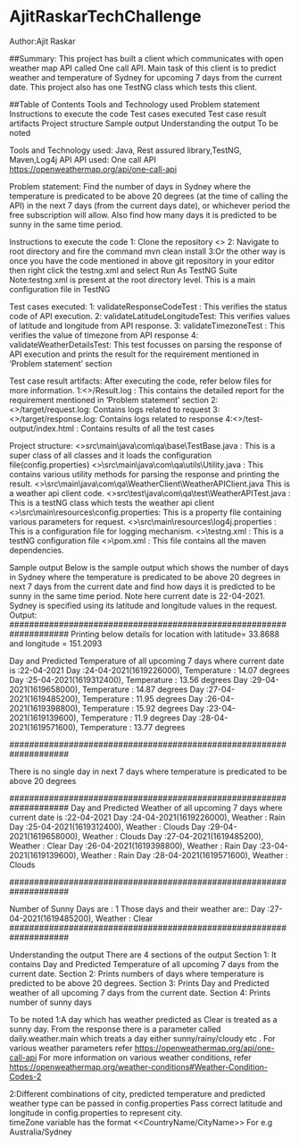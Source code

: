 # AjitRaskarTechChallenge

Author:Ajit Raskar

##Summary: 
This project has built a client which communicates with open weather map API called One call API. Main task of this client is to predict weather and temperature of Sydney for upcoming 7 days from the current date.
This project also has one TestNG class which tests this client.

##Table of Contents
Tools and Technology used
Problem statement
Instructions to execute the code
Test cases executed
Test case result artifacts
Project structure
Sample output
Understanding the output
To be noted

Tools and Technology used:
Java, Rest assured library,TestNG, Maven,Log4j API
API used: One call API  https://openweathermap.org/api/one-call-api

Problem statement:
Find the number of days in Sydney where the temperature is predicated to be above 20 degrees (at the time of calling the API) in the next 7 days (from the current days date), or whichever period the free subscription will allow.
Also find how many days it is predicted to be sunny in the same time period.

Instructions to execute the code
1: Clone the repository <<repo name>>
2: Navigate to root directory and fire the command mvn clean install
3:Or the other way is once you have the code mentioned in above git repository in your editor then right click the testng.xml and select Run As TestNG Suite
Note:testng.xml is present at the root directory level. This is a main configuration file in TestNG

Test cases executed:
1: validateResponseCodeTest : This verifies the status code of API execution.
2: validateLatitudeLongitudeTest: This verifies values of latitude and longitude from API response.
3: validateTimezoneTest :  This verifies the value of timezone from API response
4: validateWeatherDetailsTest: This test focusses on parsing the response of API execution and prints the result for the requirement mentioned in ‘Problem statement’ section

Test case result artifacts:
After executing the code, refer below files for more information.
1:<<Root Dir>>/Result.log : This contains the detailed report for the requirement mentioned in ‘Problem statement’ section
2:<<Root Dir>>/target/request.log: Contains logs related to request
3:<<Root Dir>>/target/response.log: Contains logs related to response
4:<<Root Dir>>/test-output/index.html : Contains results of all the test cases

Project structure:
<<Root Dir>>src\main\java\com\qa\base\TestBase.java : This is a super class of all classes and it loads the configuration file(config.properties)
<<Root Dir>>\src\main\java\com\qa\utils\Utility.java : This contains various utility methods for parsing the response and printing the result.
<<Root Dir>>\src\main\java\com\qa\WeatherClient\WeatherAPIClient.java
This is a weather api client code.
<<Root Dir>>src\test\java\com\qa\test\WeatherAPITest.java : This is a testNG class which tests the weather api client
<<Root Dir>>\src\main\resources\config.properties: This is a property file containing various parameters for request.
<<Root Dir>>\src\main\resources\log4j.properties : This is a configuration file for logging mechanism.
<<Root Dir>>\testng.xml : This is a testNG configuration file
<<Root Dir>>\pom.xml : This file contains all the maven dependencies.



Sample output
Below is the sample output which shows the number of days in Sydney where the temperature is predicated to be above 20 degrees in next 7 days from the current date and find how days it is predicted to be sunny in the same time period.
Note here current date is 22-04-2021. Sydney is specified using its latitude and longitude values in the request.
Output:
####################################################################
Printing below details for location with latitude= 33.8688 and longitude = 151.2093

Day and Predicted Temperature of all upcoming 7 days where current date is :22-04-2021
Day :24-04-2021(1619226000), Temperature : 14.07 degrees
Day :25-04-2021(1619312400), Temperature : 13.56 degrees
Day :29-04-2021(1619658000), Temperature : 14.87 degrees
Day :27-04-2021(1619485200), Temperature : 11.95 degrees
Day :26-04-2021(1619398800), Temperature : 15.92 degrees
Day :23-04-2021(1619139600), Temperature : 11.9 degrees
Day :28-04-2021(1619571600), Temperature : 13.77 degrees

####################################################################

There is no single day in next 7 days where temperature is predicated to be above 20 degrees

####################################################################
Day and Predicted Weather of all upcoming 7 days where current date is :22-04-2021
Day :24-04-2021(1619226000), Weather : Rain
Day :25-04-2021(1619312400), Weather : Clouds
Day :29-04-2021(1619658000), Weather : Clouds
Day :27-04-2021(1619485200), Weather : Clear
Day :26-04-2021(1619398800), Weather : Rain
Day :23-04-2021(1619139600), Weather : Rain
Day :28-04-2021(1619571600), Weather : Clouds

####################################################################

Number of Sunny Days are : 1
Those days and their weather are::
Day :27-04-2021(1619485200), Weather : Clear
####################################################################

Understanding the output
There are 4 sections of the output
Section 1: It contains Day and Predicted Temperature of all upcoming 7 days from the current date.
Section 2: Prints numbers of days where temperature is predicted to be above 20 degrees.
Section 3: Prints Day and Predicted weather of all upcoming 7 days from the current date.
Section 4: Prints number of sunny days

To be noted
1:A day which has weather predicted as Clear is treated as a sunny day.
From the response there is a parameter called daily.weather.main which treats a day either sunny/rainy/cloudy etc . 
For various weather parameters refer https://openweathermap.org/api/one-call-api
For more information on various weather conditions, refer https://openweathermap.org/weather-conditions#Weather-Condition-Codes-2 

2:Different combinations of city, predicted temperature and predicted weather type can be passed in config.properties 
Pass correct latitude and longitude in config.properties to represent city.  
timeZone variable has the format <<CountryName/CityName>>
For e.g Australia/Sydney


